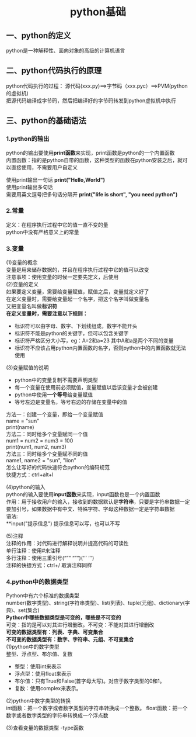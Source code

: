   
# <center>python基础</center>
## 一、python的定义  
python是一种解释性、面向对象的高级的计算机语言  

## 二、python代码执行的原理  
python代码执行的过程：
源代码(xxx.py)==>字节码（xxx.pyc）==>PVM(python的虚拟机)  
把源代码编译成字节码，然后把编译好的字节码转发到python虚拟机中执行  

## 三、python的基础语法  
### 1.python的输出  
python的输出要使用**print函数**来实现，print函数是python的一个内置函数  
内置函数：指的是python自带的函数，这种类型的函数在python安装之后，就可以直接使用，不需要用户自定义  

使用print输出一句话
**print("Hello,World")**  
使用print输出多句话  
需要用英文逗号把多句话分隔开
**print("life is short", "you need python")**  

### 2.常量  
定义：在程序执行过程中它的值一直不变的量  
python中没有严格意义上的常量  

### 3.变量  
(1)变量的概念  
变量是用来储存数据的，并且在程序执行过程中它的值可以改变  
注意事项：使用变量的时候一定要先定义，后使用  
(2)变量的定义  
如果要定义变量，需要给变量赋值，赋值之后，变量就定义好了  
在定义变量时，需要给变量起一个名字，把这个名字叫做变量名  
又把变量名叫做**标识符**  
**在定义变量时，需要注意以下规则：**  
- 标识符可以由字母、数字、下划线组成，数字不能开头  
- 标识符不能是python的关键字，但可以包含关键字  
- 标识符严格区分大小写，eg：A=2和a=23 其中A和a是两个不同的变量  
- 标识符不应该占用python内置函数的名字，否则python中的内置函数就无法使用  
  
(3)变量赋值的说明  
- python中的变量复制不需要声明类型  
- 每一个变量在使用前必须赋值，变量赋值以后该变量才会被创建  
- python中使用**一个等号**给变量赋值  
- 等号左边是变量名，等号右边的存储在变量中的值  

方法一：创建一个变量，即给一个变量赋值  
name = "sun"  
print(name)  
方法二：同时给多个变量赋同一个值  
num1 = num2 = num3 = 100  
print(num1, num2, num3)  
方法三：同时给多个变量赋不同的值  
name1, name2 = "sun", "lion"  
怎么让写好的代码快速符合python的编码规范  
快捷方式：ctrl+alt+l  

(4)python的输入  
python的输入要使用**input函数**来实现，input函数也是一个内置函数  
作用：用于接收用户的输入，接收到的数据默认是**字符串**，只要是字符串数据一定要加引号，如果数据中有中文、特殊字符、字母这种数据一定是字符串数据  
语法:  
**input("提示信息") 提示信息可以写，也可以不写  
  
  
(5)注释  
注释的作用：对代码进行解释说明并提高代码的可读性  
单行注释：使用#来注释  
多行注释：使用三重引号(“”” “””)(‘’’ ‘’’)  
注释的快捷方式：ctrl+/ 取消注释同样  

### 4.python中的数据类型  
Python中有六个标准的数据类型  
number(数字类型)、string(字符串类型)、list(列表)、tuple(元组)、dictionary(字典)、set(集合)  
**Python中哪些数据类型是可变的，哪些是不可变的**  
可变：指的是可以对其进行增删改。不可变：不能对其进行增删改  
**可变的数据类型有：列表、字典、可变集合**  
**不可变的数据类型有：数字、字符串、元组、不可变集合**  
(1)python中的数字类型  
整型、浮点型、布尔值、复数  
- 整型：使用int来表示  
- 浮点型：使用float来表示  
- 布尔值：只有True和False(首字母大写)。对应于数字类型的0和1。  
- 复数：使用complex来表示。  
  
(2)python中数字类型的转换  
int函数：把一个数字或者数字类型的字符串转换成一个整数。
float函数：把一个数字或者数字类型的字符串转换成一个浮点数  


(3)查看变量的数据类型 -type函数  




